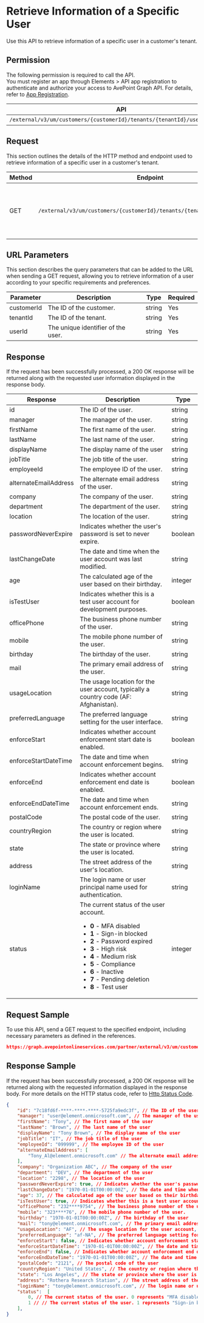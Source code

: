 # Retrieve Information of a Specific User

Use this API to retrieve information of a specific user in a customer's tenant. 

## Permission

The following permission is required to call the API.  
You must register an app through Elements > API app registration to authenticate and authorize your access to AvePoint Graph API. For details, refer to [App Registration](https://cdn.avepoint.com/assets/apelements-webhelp/avepoint-elements-for-partners/index.htm#!Documents/appregistration.htm).

| API | Permission  |
|-----------|--------|
| `/external/v3/um/customers/{customerId}/tenants/{tenantId}/users/{userId}`|elements.um.user.read.all|  

## Request

This section outlines the details of the HTTP method and endpoint used to retrieve information of a specific user in a customer's tenant.

| Method | Endpoint | Description |
|-----------|--------|------------|
| GET | `/external/v3/um/customers/{customerId}/tenants/{tenantId}/users/{userId}` | 	Retrieves information of a specific user in a customer's tenant.|

## URL Parameters

This section describes the query parameters that can be added to the URL when sending a GET request, allowing you to retrieve information of a user according to your specific requirements and preferences.

| Parameter | Description | Type | Required |
| --- | --- | --- |---|
| customerId | The ID of the customer. | string | Yes |
| tenantId | The ID of the tenant. | string | Yes |
| userId | The unique identifier of the user. | string | Yes |

## Response

If the request has been successfully processed, a 200 OK response will be returned along with the requested user information displayed in the response body.
 
| Response | Description | Type |
| --- | --- | --- |
| id |  The ID of the user. | string |
| manager | The manager of the user. | string |
| firstName | The first name of the user. | string |
| lastName | The last name of the user. | string |
| displayName | The display name of the user | string |
| jobTitle | The job title of the user. | string |
| employeeId |The employee ID of the user. | string |
| alternateEmailAddress | The alternate email address of the user. | string |
| company | The company of the user. | string |
| department | The department  of the user. | string |
| location | The location of the user. | string |
| passwordNeverExpire | Indicates whether the user's password is set to never expire. | boolean |
| lastChangeDate | The date and time when the user account was last modified. | string |
| age | The calculated age of the user based on their birthday. | integer |
| isTestUser | Indicates whether this is a test user account for development purposes. | boolean |
| officePhone | The business phone number of the user. | string |
| mobile | The mobile phone number of the user. | string |
| birthday | The birthday of the user. | string |
| mail | The primary email address of the user. | string |
| usageLocation | The usage location for the user account, typically a country code (AF: Afghanistan). | string |
| preferredLanguage | The preferred language setting for the user interface. | string |
| enforceStart | Indicates whether account enforcement start date is enabled. | boolean |
| enforceStartDateTime | The date and time when account enforcement begins. | string |
| enforceEnd | Indicates whether account enforcement end date is enabled. | boolean |
| enforceEndDateTime | The date and time when account enforcement ends. | string |
| postalCode | The postal code of the user. | string |
| countryRegion | The country or region where the user is located. | string |
| state | The state or province where the user is located. | string |
| address | The street address of the user's location. | string |
| loginName | The login name or user principal name used for authentication. | string |
| status | The current status of the user account. <ul><li>**0** - MFA disabled</li><li>**1** - Sign-in blocked</li><li>**2** - Password expired</li><li>**3** - High risk</li><li>**4** - Medium risk</li><li>**5** - Compliance</li><li>**6** - Inactive</li><li>**7** - Pending deletion</li><li>**8** - Test user</li></ul> | integer |

## Request Sample

To use this API, send a GET request to the specified endpoint, including necessary parameters as defined in the references. 

```json
https://graph.avepointonlineservices.com/partner/external/v3/um/customers/966f35cc-****-****-****-25cdbcf82a07/tenants/0c7715b3-bc2f-4c4c-a8a0-f3634dcfacec/users/7c18fd6f-****-****-****-5725fa9edc3f
```

## Response Sample

If the request has been successfully processed, a 200 OK response will be returned along with the requested information displayed in the response body.
For more details on the HTTP status code, refer to [Http Status Code](https://learn.avepoint.com/docs/Use-AvePoint-Graph-API.html#http-status-code).

```json
{
    "id": "7c18fd6f-****-****-****-5725fa9edc3f", // The ID of the user
    "manager": "user@element.onmicrosoft.com", // The manager of the user
    "firstName": "Tony", // The first name of the user
    "lastName": "Brown", // The last name of the user
    "displayName": "Tony Brown", // The display name of the user
    "jobTitle": "IT", // The job title of the user
    "employeeId": "099999", // The employee ID of the user
    "alternateEmailAddress": [
        "Tony_Al@element.onmicrosoft.com" // The alternate email address of the user
    ],
    "company": "Organization ABC", // The company of the user
    "department": "DEV", // The department of the user
    "location": "2298", // The location of the user
    "passwordNeverExpire": true, // Indicates whether the user's password is set to never expire
    "lastChangeDate": "1970-01-01T00:00:00Z", // The date and time when the user account was last modified
    "age": 37, // The calculated age of the user based on their birthday
    "isTestUser": true, // Indicates whether this is a test user account for development purposes
    "officePhone": "232****9754", // The business phone number of the user
    "mobile": "323****76", // The mobile phone number of the user.
    "birthday": "1970-01-01T00:00:00Z", // The birthday of the user
    "mail": "tony@element.onmicrosoft.com", // The primary email address of the user
    "usageLocation": "AF", // The usage location for the user account, typically a country code
    "preferredLanguage": "af-NA", // The preferred language setting for the user interface
    "enforceStart": false, // Indicates whether account enforcement start date is enabled
    "enforceStartDateTime": "1970-01-01T00:00:00Z", // The date and time when account enforcement begins
    "enforceEnd": false, // Indicates whether account enforcement end date is enabled
    "enforceEndDateTime": "1970-01-01T00:00:00Z", // The date and time when account enforcement ends
    "postalCode": "2121", // The postal code of the user
    "countryRegion": "United States", // The country or region where the user is located
    "state": "Los Angeles", // The state or province where the user is located
    "address": "Rothera Research Station", // The street address of the user's location
    "loginName": "tony@element.onmicrosoft.com", // The login name or user principal name used for authentication
    "status":  [ 
        0, // The current status of the user. 0 represents "MFA disabled"
        1 // // The current status of the user. 1 represents "Sign-in blocked"
    ],
}
```
